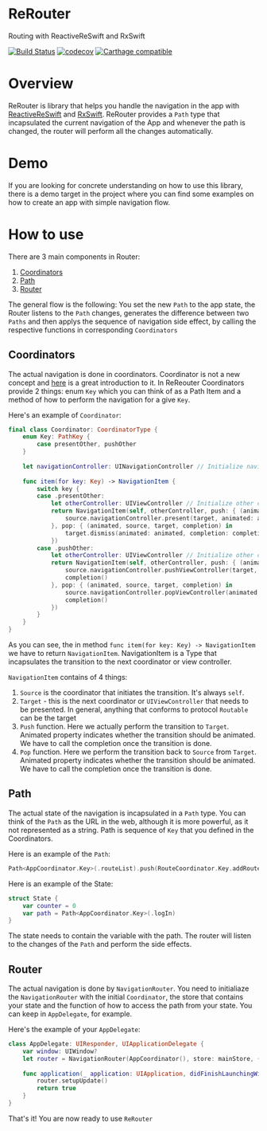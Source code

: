 # ReRouter
Routing with ReactiveReSwift and RxSwift

[![Build Status](https://travis-ci.org/wearereasonablepeople/ReRouter.svg?branch=master)](https://travis-ci.org/wearereasonablepeople/ReRouter) 
[![codecov](https://codecov.io/gh/wearereasonablepeople/ReRouter/branch/master/graph/badge.svg)](https://codecov.io/gh/wearereasonablepeople/ReRouter)
[![Carthage compatible](https://img.shields.io/badge/Carthage-compatible-4BC51D.svg?style=flat)](https://github.com/Carthage/Carthage)

# Overview

ReRouter is library that helps you handle the navigation in the app with [ReactiveReSwift](https://github.com/ReSwift/ReactiveReSwift) and [RxSwift](https://github.com/ReactiveX/RxSwift). ReRouter provides a `Path` type that incapsulated the current navigation of the App and whenever the path is changed, the router will perform all the changes automatically.

# Demo

If you are looking for concrete understanding on how to use this library, there is a demo target in the project where you can find some examples on how to create an app with simple navigation flow.

# How to use

There are 3 main components in Router:

1. [Coordinators](#coordinators)
2. [Path](#path)
3. [Router](#router)

The general flow is the following: You set the new `Path` to the app state, the Router listens to the `Path` changes, generates the difference between two `Paths` and then applys the sequence of navigation side effect, by calling the respective functions in corresponding `Coordinators`

## Coordinators

The actual navigation is done in coordinators. Coordinator is not a new concept and [here](https://vimeo.com/144116310) is a great introduction to it. In ReReouter Coordinators provide 2 things: enum `Key` which you can think of as a Path Item and a method of how to perform the navigation for a give `Key`.

Here's an example of `Coordinator`:

```swift
final class Coordinator: CoordinatorType {
    enum Key: PathKey {
        case presentOther, pushOther
    }
    
    let navigationController: UINavigationController // Initialize navigation controller from storyboard
    
    func item(for key: Key) -> NavigationItem {
        switch key {
        case .presentOther:
            let otherController: UIViewController // Initialize other controller
            return NavigationItem(self, otherController, push: { (animated, source, target, completion) in
                source.navigationController.present(target, animated: animated, completion: completion)
            }, pop: { (animated, source, target, completion) in
                target.dismiss(animated: animated, completion: completion)
            })
        case .pushOther:
            let otherController: UIViewController // Initialize other controller
            return NavigationItem(self, otherController, push: { (animated, source, target, completion) in
                source.navigationController.pushViewController(target, animated: animated)
                completion()
            }, pop: { (animated, source, target, completion) in
                source.navigationController.popViewController(animated: animated)
                completion()
            })
        }
    }
}
```

As you can see, the in method `func item(for key: Key) -> NavigationItem` we have to return `NavigationItem`. NavigationItem is a Type that incapsulates the transition to the next coordinator or view controller.

`NavigationItem` contains of 4 things:

1. `Source` is the coordinator that initiates the transition. It's always `self`.
2. `Target` - this is the next coordinator or `UIViewController` that needs to be presented. In general, anything that conforms to protocol `Routable` can be the target
3. `Push` function. Here we actually perform the transition to `Target`. Animated property indicates whether the transition should be animated. We have to call the completion once the transition is done.
4. `Pop` function. Here we perform the transition back to `Source` from `Target`. Animated property indicates whether the transition should be animated. We have to call the completion once the transition is done.

## Path

The actual state of the navigation is incapsulated in a `Path` type. You can think of the `Path` as the URL in the web, although it is more powerful, as it not represented as a string. Path is sequence of `Key` that you defined in the Coordinators.

Here is an example of the `Path`:

```swift
Path<AppCoordinator.Key>(.routeList).push(RouteCoordinator.Key.addRoute)
```

Here is an example of the State:

```swift
struct State {
    var counter = 0
    var path = Path<AppCoordinator.Key>(.logIn)
}
```

The state needs to contain the variable with the path. The router will listen to the changes of the `Path` and perform the side effects.

## Router

The actual navigation is done by `NavigationRouter`. You need to initialiaze the `NavigationRouter` with the initial `Coordinator`, the store that contains your state and the function of how to access the path from your state. You can keep in `AppDelegate`, for example.

Here's the example of your `AppDelegate`:

```swift
class AppDelegate: UIResponder, UIApplicationDelegate {
    var window: UIWindow?
    let router = NavigationRouter(AppCoordinator(), store: mainStore, { $0.path })
    
    func application(_ application: UIApplication, didFinishLaunchingWithOptions launchOptions: [UIApplicationLaunchOptionsKey: Any]?) -> Bool {
        router.setupUpdate()
        return true
    }
}
```

That's it! You are now ready to use `ReRouter`
